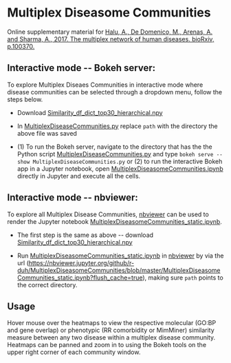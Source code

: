 # Multiplex Diseasome Communities

Online supplementary material for [Halu, A., De Domenico, M., Arenas, A. and Sharma, A., 2017. The multiplex network of human diseases. bioRxiv, p.100370.](https://www.biorxiv.org/content/early/2017/01/18/100370)

## Interactive mode -- Bokeh server:
To explore Multiplex Diseaes Communities in interactive mode where disease communities can be selected through a dropdown menu, follow the steps below.

- Download [Similarity_df_dict_top30_hierarchical.npy](https://github.com/r-duh/MultiplexDiseasomeCommunities/blob/master/Similarity_df_dict_top30_hierarchical.npy)

- In [MultiplexDiseaseCommunities.py](https://github.com/r-duh/MultiplexDiseasomeCommunities/blob/master/MultiplexDiseaseCommunities.py) replace `path` with the directory the above file was saved

- (1) To run the Bokeh server, navigate to the directory that has the the Python script [MultiplexDiseaseCommunities.py](https://github.com/r-duh/MultiplexDiseasomeCommunities/blob/master/MultiplexDiseaseCommunities.py) and type `bokeh serve --show MultiplexDiseaseCommunities.py` or (2) to run the interactive Bokeh app in a Jupyter notebook, open [MultiplexDiseasomeCommunities.ipynb](https://github.com/r-duh/MultiplexDiseasomeCommunities/blob/master/MultiplexDiseasomeCommunities.ipynb) directly in Jupyter and execute all the cells.


## Interactive mode -- nbviewer:
To explore all Multiplex Disease Communities, [nbviewer](https://nbviewer.jupyter.org/) can be used to render the Jupyter notebook [MultiplexDiseasomeCommunities_static.ipynb](https://github.com/r-duh/MultiplexDiseasomeCommunities/blob/master/MultiplexDiseasomeCommunities_static.ipynb).

- The first step is the same as above -- download [Similarity_df_dict_top30_hierarchical.npy](https://github.com/r-duh/MultiplexDiseasomeCommunities/blob/master/Similarity_df_dict_top30_hierarchical.npy)

- Run [MultiplexDiseasomeCommunities_static.ipynb](https://github.com/r-duh/MultiplexDiseasomeCommunities/blob/master/MultiplexDiseasomeCommunities_static.ipynb) in [nbviewer](https://nbviewer.jupyter.org/) by via the url (https://nbviewer.jupyter.org/github/r-duh/MultiplexDiseasomeCommunities/blob/master/MultiplexDiseasomeCommunities_static.ipynb?flush_cache=true), making sure `path` points to the correct directory.

## Usage
Hover mouse over the heatmaps to view the respective molecular (GO:BP and gene overlap) or phenotypic (RR comorbidity or MimMiner) similarity measure between any two disease within a multiplex disease community. Heatmaps can be panned and zoom in to using the Bokeh tools on the upper right corner of each community window.

